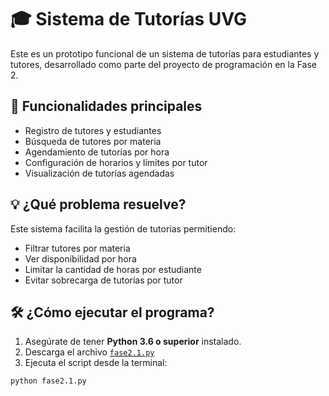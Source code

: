 # 🎓 Sistema de Tutorías UVG

Este es un prototipo funcional de un sistema de tutorías para estudiantes y tutores, desarrollado como parte del proyecto de programación en la Fase 2.

## 🧩 Funcionalidades principales

- Registro de tutores y estudiantes
- Búsqueda de tutores por materia
- Agendamiento de tutorías por hora
- Configuración de horarios y límites por tutor
- Visualización de tutorías agendadas

## 💡 ¿Qué problema resuelve?

Este sistema facilita la gestión de tutorías permitiendo:
- Filtrar tutores por materia
- Ver disponibilidad por hora
- Limitar la cantidad de horas por estudiante
- Evitar sobrecarga de tutorías por tutor

## 🛠️ ¿Cómo ejecutar el programa?

1. Asegúrate de tener **Python 3.6 o superior** instalado.
2. Descarga el archivo [`fase2.1.py`](./fase2.1.py)
3. Ejecuta el script desde la terminal:

```bash
python fase2.1.py
